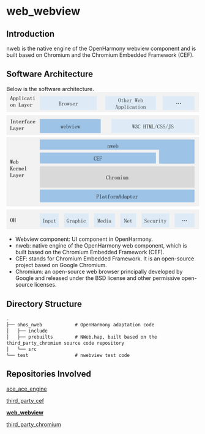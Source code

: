 # web_webview
## Introduction
nweb is the native engine of the OpenHarmony webview component and is built based on Chromium and the Chromium Embedded Framework (CEF).
## Software Architecture
Below is the software architecture.
![](figures/Web-architecture.png "web-architecture")
* Webview component: UI component in OpenHarmony.
* nweb: native engine of the OpenHarmony web component, which is built based on the Chromium Embedded Framework (CEF).
* CEF: stands for Chromium Embedded Framework. It is an open-source project based on Google Chromium.
* Chromium: an open-source web browser principally developed by Google and released under the BSD license and other permissive open-source licenses.
 ## Directory Structure
```
.
├── ohos_nweb            # OpenHarmony adaptation code
│   ├── include
│   ├── prebuilts        # NWeb.hap, built based on the third_party_chromium source code repository
│   └── src
└── test                 # nwebview test code
```

## Repositories Involved

[ace_ace_engine](https://gitee.com/openharmony/arkui_ace_engine)

[third_party_cef](https://gitee.com/openharmony/third_party_cef)

**[web_webview](https://gitee.com/openharmony/web_webview)**

[third_party_chromium](https://gitee.com/openharmony/third_party_chromium)
